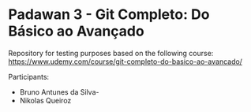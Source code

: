 # Padawan 3 - Git Completo: Do Básico ao Avançado

Repository for testing purposes based on the following course:
https://www.udemy.com/course/git-completo-do-basico-ao-avancado/

Participants:
- Bruno Antunes da Silva-
- Nikolas Queiroz
